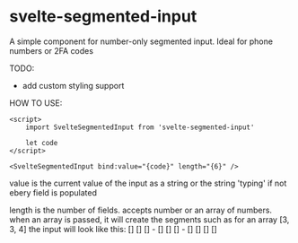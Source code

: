 # svelte-segmented-input

A simple component for number-only segmented input. Ideal for phone numbers or 2FA codes

TODO:

-   add custom styling support

HOW TO USE:

```
<script>
    import SvelteSegmentedInput from 'svelte-segmented-input'

    let code
</script>

<SvelteSegmentedInput bind:value="{code}" length="{6}" />
```

value is the current value of the input as a string or the string 'typing' if not ebery field is populated

length is the number of fields. accepts number or an array of numbers. when an array is passed, it will create the segments such as for an array [3, 3, 4] the input will look like this: [] [] [] - [] [] [] - [] [] [] []
